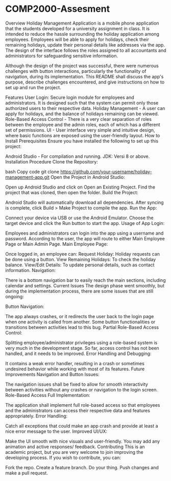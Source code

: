 # COMP2000-Assesment
Overview
Holiday Management Application is a mobile phone application that the students developed for a university assignment in class. It is intended to reduce the hassle surrounding the holiday application among employees. Employees will be able to apply for holidays, check their remaining holidays, update their personal details like addresses via the app. The design of the interface follows the roles assigned to all accountants and administrators for safeguarding sensitive information.

Although the design of the project was successful, there were numerous challenges with button interactions, particularly the functionality of navigation, during its implementation. This README shall discuss the app's purpose, describe challenges encountered, and give instructions on how to set up and run the project.

Features
User Login: Secure login module for employees and administrators. It is designed such that the system can permit only those authorized users to their respective data.
Holiday Management - A user can apply for holidays, and the balance of holidays remaining can be viewed. 
Role-Based Access Control - There is a very clear separation of roles between the employee and the admin roles, each of which has a different set of permissions. 
UI - User interface very simple and intuitive design, where basic functions are exposed using the user-friendly layout.
How to Install
Prerequisites
Ensure you have installed the following to set up this project:

Android Studio - For compilation and running.
JDK: Versi 8 or above.
Installation Procedure
Clone the Repository:

bash
Copy code
git clone https://github.com/your-username/holiday-management-app.git
Open the Project in Android Studio:

Open up Android Studio and click on Open an Existing Project.
Find the project that was cloned, then open the folder.
Build the Project:

Android Studio will automatically download all dependencies.
After syncing is complete, click Build > Make Project to compile the app.
Run the App:

Connect your device via USB or use the Android Emulator.
Choose the target device and click the Run button to start the app.
Usage of App
Login:

Employees and administrators can login into the app using a username and password.
According to the user, the app will route to either Main Employee Page or Main Admin Page.
Main Employee Page:

Once logged in, an employee can:
Request Holiday: Holiday requests can be done using a button.
View Remaining Holidays: To check the holiday balance.
View/Edit Details: To update personal details, such as contact information.
Navigation:

There is a bottom navigation bar to easily reach the main sections, including calendar and settings.
Current Issues
The design phase went smoothly, but during the implementation process, there are some issues that are still ongoing:

Button Navigation:

The app always crashes, or it redirects the user back to the login page when one activity is called from another. Some button functionalities or transitions between activities lead to this bug.
Partial Role-Based Access Control:

Splitting employee/administrator privileges using a role-based system is very much in the development stage. So far, access control has not been handled, and it needs to be improved.
Error Handling and Debugging:

It contains a weak error handler, resulting in a crash or sometimes undesired behavior while working with most of its features.
Future Improvements
Navigation and Button Issues:

The navigation issues shall be fixed to allow for smooth interactivity between activities without any crashes or navigation to the login screen.
Role-Based Access Full Implementation:

The application shall implement full role-based access so that employees and the administrators can access their respective data and features appropriately.
Error Handling:

Catch all exceptions that could make an app crash and provide at least a nice error message to the user.
Improved UI/UX:

Make the UI smooth with nice visuals and user-friendly. You may add any animation and active responses/ feedback.
Contributing
This is an academic project, but you are very welcome to join improving the developing process. If you wish to contribute, you can:

Fork the repo.
Create a feature branch.
Do your thing.
Push changes and make a pull request.
